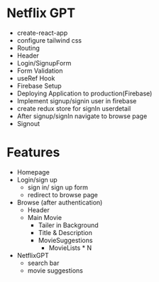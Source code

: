 # Netflix GPT
 - create-react-app 
 - configure tailwind css
 - Routing
 - Header
 - Login/SignupForm
 - Form Validation
 - useRef Hook
 - Firebase Setup
 - Deploying Application to production(Firebase)
 - Implement signup/signin user in firebase
 - create redux store for signIn userdetail
 - After signup/signIn navigate to browse page
 - Signout 

 # Features
 - Homepage
 - Login/sign up
    - sign in/ sign up form
    - redirect to browse page
 - Browse (after authentication)
    - Header
    - Main Movie
        - Tailer in Background
        - Title & Description
        - MovieSuggestions
            - MovieLists * N
 - NetflixGPT
    - search bar
    - movie suggestions